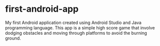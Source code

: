 # first-android-app
 My first Android application created using Android Studio and Java programming language. This app is a simple high score game that involve dodging obstacles and moving through platforms to avoid the burning ground.
